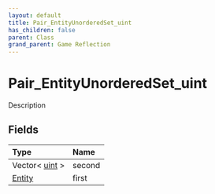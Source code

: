 ```yaml
---
layout: default
title: Pair_EntityUnorderedSet_uint
has_children: false
parent: Class
grand_parent: Game Reflection
---
```

# Pair_EntityUnorderedSet_uint
Description 

## Fields

| Type | Name |
|:----------|:--------------|
| Vector< [uint](/riftbreaker-wiki/docs/game-reflection/components/uint/) > | second |
| [Entity](/riftbreaker-wiki/docs/game-reflection/classes/entity/) | first |


